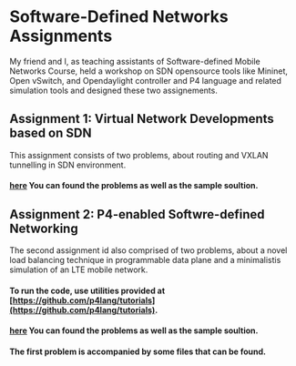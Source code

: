 # Software-Defined Networks Assignments

My friend and I, as teaching assistants of Software-defined Mobile Networks Course, held a workshop on SDN opensource tools like Mininet, Open vSwitch, and Opendaylight controller and P4 language and related simulation tools and designed these two assignements.

## Assignment 1: Virtual Network Developments based on SDN
This assignment consists of two problems, about routing and VXLAN tunnelling in SDN environment.
#### [here](https://gitlab.com/mamadz97/software-defined-networks-assignments/-/tree/master/assignment%201) You can found the problems as well as the sample soultion.

## Assignment 2: P4-enabled Softwre-defined Networking
The second assignment id also comprised of two problems, about a novel load balancing technique in programmable data plane and a minimalistis simulation of an LTE mobile network.
#### To run the code, use utilities provided at [https://github.com/p4lang/tutorials](https://github.com/p4lang/tutorials).
#### [here](https://gitlab.com/mamadz97/software-defined-networks-assignments/-/tree/master/assignment%202) You can found the problems as well as the sample soultion.
#### The first problem is accompanied by some files that can be found.
